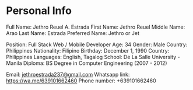 # Personal Info

Full Name: Jethro Reuel A. Estrada
First Name: Jethro Reuel
Middle Name: Arao
Last Name: Estrada
Preferred Name: Jethro or Jet

Position: Full Stack Web / Mobile Developer
Age: 34
Gender: Male
Country: Philippines
Nationality: Filipino
Birthday: December 1, 1990
Country: Philippines
Languages: English, Tagalog
School: De La Salle University - Manila
Diploma: BS Degree in Computer Engineering (2007 - 2012)

Email: jethroestrada237@gmail.com
Whatsapp link: https://wa.me/639101662460
Phone number: +639101662460
